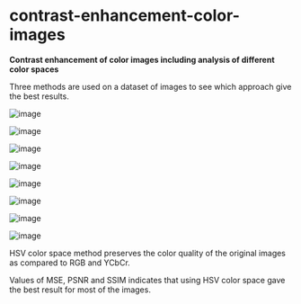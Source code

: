 # contrast-enhancement-color-images

**Contrast enhancement of color images including analysis of different color spaces**

Three methods are used on a dataset of images to see which approach give the best results.

![image](https://user-images.githubusercontent.com/79351706/108875755-827b8c80-7623-11eb-9649-4985efb8e19d.png)

![image](https://user-images.githubusercontent.com/79351706/108875902-ac34b380-7623-11eb-8874-42924dab0a0e.png)

![image](https://user-images.githubusercontent.com/79351706/108875994-c5d5fb00-7623-11eb-8804-c246d4009246.png)

![image](https://user-images.githubusercontent.com/79351706/108876102-df774280-7623-11eb-9505-3ca05fef9f88.png)

![image](https://user-images.githubusercontent.com/79351706/108876179-f6b63000-7623-11eb-96d1-77afa3b4a519.png)

![image](https://user-images.githubusercontent.com/79351706/108876283-14839500-7624-11eb-8cc2-1f558f4be416.png)

![image](https://user-images.githubusercontent.com/79351706/108876418-31b86380-7624-11eb-9903-c016215f558e.png)

![image](https://user-images.githubusercontent.com/79351706/108876484-44329d00-7624-11eb-9422-0b448afc1690.png)

HSV color space method preserves the color quality of the original images as compared to RGB and YCbCr.

Values of MSE, PSNR and SSIM indicates that using HSV color space gave the best result for most of the images. 
